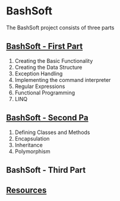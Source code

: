 # BashSoft
The BashSoft project consists of three parts

## [BashSoft - First Part](https://github.com/dobroslav-atanasov/BashSoft/tree/master/BashSoft-FirstPart)

1. Creating the Basic Functionality
2. Creating the Data Structure
3. Exception Handling
4. Implementing the command interpreter
5. Regular Expressions
6. Functional Programming
7. LINQ

## [BashSoft - Second Pa](https://github.com/dobroslav-atanasov/BashSoft/tree/master/BashSoft-SecondPart)

1. Defining Classes and Methods
2. Encapsulation
3. Inheritance
4. Polymorphism

## BashSoft - Third Part

## [Resources](https://github.com/dobroslav-atanasov/BashSoft/tree/master/Resources)